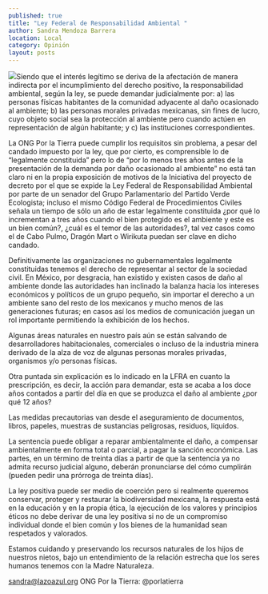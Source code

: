 ```yaml
---
published: true
title: "Ley Federal de Responsabilidad Ambiental "
author: Sandra Mendoza Barrera
location: Local
category: Opinión
layout: posts
---
```


![](http://i.imgur.com/LWe0ot6m.jpg)Siendo que el interés legítimo se deriva de la afectación de manera indirecta por el incumplimiento del derecho positivo, la responsabilidad ambiental, según la ley,  se puede demandar judicialmente por:  a) las personas físicas habitantes de la comunidad adyacente  al daño ocasionado al ambiente; b) las personas morales privadas mexicanas, sin fines de lucro, cuyo objeto social sea la protección al ambiente pero cuando actúen en representación de algún habitante; y c) las instituciones correspondientes.

La  ONG Por la Tierra puede cumplir los requisitos sin problema, a pesar del candado impuesto por la ley, que por cierto, es comprensible lo de “legalmente constituida” pero lo de “por lo menos tres años antes de la presentación de la demanda por daño ocasionado al ambiente” no está tan claro ni en la propia exposición de motivos de la Iniciativa del proyecto de decreto por el que se expide la Ley Federal de Responsabilidad Ambiental por parte de un senador del Grupo Parlamentario del Partido Verde Ecologista; incluso el mismo Código Federal de Procedimientos Civiles señala un tiempo de sólo un año de estar legalmente constituida ¿por qué lo incrementan a tres años cuando el bien protegido es el ambiente y este es un bien común?, ¿cuál es el temor de las autoridades?, tal vez casos como el de Cabo Pulmo, Dragón Mart o Wirikuta puedan ser clave en dicho candado.

Definitivamente las organizaciones no gubernamentales legalmente constituidas tenemos el derecho de representar al sector de la sociedad civil. En México, por desgracia, han existido y existen casos de daño al ambiente donde las autoridades han inclinado la balanza hacia los intereses económicos y políticos de un grupo pequeño, sin importar el derecho a un ambiente sano del resto de los mexicanos y mucho menos de las generaciones futuras; en casos así los medios de comunicación juegan un rol importante permitiendo la exhibición de los hechos.

Algunas áreas naturales en nuestro país aún se están salvando de desarrolladores habitacionales, comerciales o incluso de la industria minera derivado de la alza de voz de algunas personas morales privadas, organismos y/o personas físicas.

Otra puntada sin explicación es lo indicado en la LFRA en cuanto la prescripción, es decir, la acción para demandar, esta se acaba a los doce años contados a partir del día en que se produzca el daño al ambiente ¿por qué 12 años?

Las medidas precautorias van desde el aseguramiento de documentos, libros, papeles, muestras de sustancias peligrosas, residuos, líquidos. 

La sentencia puede obligar a reparar ambientalmente el daño, a compensar ambientalmente en forma total o parcial, a pagar la sanción económica. Las partes, en un término de treinta días a partir de que la sentencia ya no admita recurso judicial alguno, deberán pronunciarse del cómo cumplirán (pueden pedir una prórroga de treinta días).

La ley positiva puede ser medio de coerción pero si realmente queremos conservar, proteger y restaurar la biodiversidad mexicana, la respuesta está en la educación y en la propia ética, la ejecución de los valores y principios éticos no debe derivar de una ley positiva si no de un compromiso individual donde el bien común y los bienes de la humanidad sean respetados y valorados.

Estamos cuidando y preservando los recursos naturales de los hijos de nuestros nietos, bajo un entendimiento de la relación estrecha que los seres humanos tenemos con la Madre Naturaleza. 

sandra@lazoazul.org 
ONG Por la Tierra: @porlatierra
